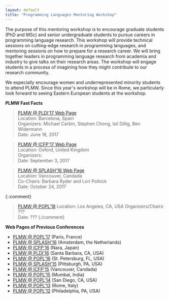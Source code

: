 ```yaml
---
layout: default
title: "Programming Languages Mentoring Workshop"
---
```

The purpose of this mentoring workshop is to encourage graduate students (PhD and MSc) and senior undergraduate students to pursue careers in programming language research. This workshop will provide technical sessions on cutting-edge research in programming languages, and mentoring sessions on how to prepare for a research career. We will bring together leaders in programming language research from academia and industry to give talks on their research areas. The workshop will engage students in a process of imagining how they might contribute to our research community.

We especially encourage women and underrepresented minority students to attend PLMW. Since this year's workshop will be in Rome, we particularly look forward to seeing Eastern European students at the workshop.

**PLMW Fast Facts**

> [PLMW @ PLDI'17 Web Page](http://conf.researchr.org/track/pldi-ecoop-2017/PLMW-PLDI-2017)  
> Location: Barcelona, Spain  
> Organizers: Michael Carbin, Stephen Chong, Isil Dillig, Ben Widermann  
> Date: June 18, 2017

> [PLMW @ ICFP'17 Web Page](http://icfp17.sigplan.org/track/PLMW-ICFP-2017-papers)  
> Location: Oxford, United Kingdom  
> Organizers:  
> Date: September 3, 2017

> [PLMW @ SPLASH'16 Web Page](http://2017.splashcon.org/track/splash-2017-PLMW)  
> Location: Vancouver, Candada  
> Co-Chairs: Barbara Ryder and Lori Pollock  
> Date: October 24, 2017


{::comment}
> [PLMW @ POPL'18]()
> Location: Los Angeles, CA, USA
> Organizers/Chairs: ???  
> Date: ???
{:/comment}

**Web Pages of Previous Conferences**  

- [PLMW @ POPL'17](http://popl17.sigplan.org/track/PLMW-2017) (Paris, France)
- [PLMW @ SPLASH'16](http://2016.splashcon.org/track/splash-2016-plmw) (Amsterdam, the Netherlands)
- [PLMW @ ICFP'16](http://conf.researchr.org/track/icfp-2016/PLMW-ICFP-2016) (Nara, Japan)
- [PLMW @ PLDI'16](http://conf.researchr.org/track/pldi-2016/PLMW-PLDI-2016) (Santa Barbara, CA, USA)
- [PLMW @ POPL'16](http://conf.researchr.org/track/POPL-2016/PLMW-2016-home) (St. Petersburg, FL, USA)
- [PLMW @ SPLASH'15](http://2015.splashcon.org/track/splash2015-plmw) (Pittsburgh, PA, USA)
- [PLMW @ ICFP'15](https://www.cis.upenn.edu/~sweirich/icfp-plmw15) (Vancouver, Candada)
- [PLMW @ POPL'15](http://plmw15.iisc-seal.net) (Mumbai, India)
- [PLMW @ POPL'14](http://plmw2014.inria.fr/) (San Diego, CA, USA)
- [PLMW @ POPL'13](http://www.doc.ic.ac.uk/~gds/PLMW/) (Rome, Italy)
- [PLMW @ POPL'12](http://www.seas.upenn.edu/~sweirich/plmw12/) (Philadelphia, PA, USA)

